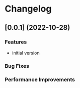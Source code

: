 # Changelog

## [0.0.1] (2022-10-28)

### Features

* initial version

### Bug Fixes


### Performance Improvements
